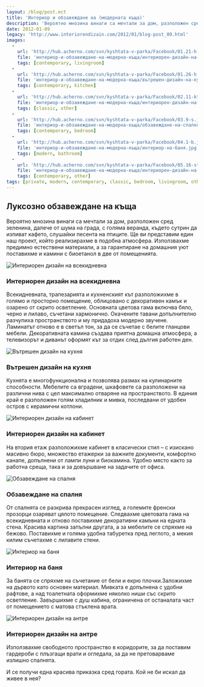```yaml
---
layout: /blog/post.ect
title: 'Интериор и обзавеждане на (модерната къща)'
description: 'Вероятно мнозина винаги са мечтали за дом, разположен сред зеленина, далече от шума на града, с голяма веранда, където сутрин да изпиват кафето, слушайки песента на птиците. Ще ви представим един наш проект, който реализирахме в подобна атмосфера'
date: 2012-01-09
legacy: 'http://www.interiorendizain.com/2012/01/blog-post_09.html'
images:
  -
    url: 'http://hub.acherno.com/svn/kyshtata-v-parka/Facebook/01.21-h.jpg'
    file: 'интериор-и-обзавеждане-на-модерна-къща/интериорен-дизайн-на-всекидневна.jpg'
    tags: [contemporary, livingroom]
  -
    url: 'http://hub.acherno.com/svn/kyshtata-v-parka/Facebook/01.26-h.jpg'
    file: 'интериор-и-обзавеждане-на-модерна-къща/вътрешен-дизайн-на-кухня.jpg'
    tags: [contemporary, kitchen]
  -
    url: 'http://hub.acherno.com/svn/kyshtata-v-parka/Facebook/02.11-kt.jpg'
    file: 'интериор-и-обзавеждане-на-модерна-къща/интериорен-дизайн-на-кабинет.jpg'
    tags: [classic, other]
  -
    url: 'http://hub.acherno.com/svn/kyshtata-v-parka/Facebook/03.9-s.jpg'
    file: 'интериор-и-обзавеждане-на-модерна-къща/обзавеждане-на-спалня.jpg'
    tags: [contemporary, bedroom]
  -
    url: 'http://hub.acherno.com/svn/kyshtata-v-parka/Facebook/04.1-b.jpg'
    file: 'интериор-и-обзавеждане-на-модерна-къща/интериор-на-баня.jpg'
    tags: [modern, bathroom]
  -
    url: 'http://hub.acherno.com/svn/kyshtata-v-parka/Facebook/05.16-st.jpg'
    file: 'интериор-и-обзавеждане-на-модерна-къща/интериорен-дизайн-на-антре.jpg'
    tags: [contemporary, other]
tags: [private, modern, contemporary, classic, bedroom, livingroom, other, bathroom, kitchen]
---
```

## **Луксозно обзавеждане** на къща
Вероятно мнозина винаги са мечтали за дом, разположен сред зеленина, далече от шума на града, с голяма веранда, където сутрин да изпиват кафето, слушайки песента на птиците. Ще ви представим един наш проект, който реализирахме в подобна атмосфера. Използвахме предимно естествени материали, а за гарантиране на домашния уют поставихме и камини с биоетанол в две от помещенията.

![Интериорен дизайн на всекидневна](интериор-и-обзавеждане-на-модерна-къща/интериорен-дизайн-на-всекидневна.jpg)
### Интериорен дизайн на **всекидневна**

Всекидневната, трапезарията и кухненският кът разположихме в голямо и просторно помещение, облицовано с декоративен камък и озарено от скрито осветление. Основната цветова гама включва бяло, черно и лилаво, съчетани хармонично. Окачените тавани допълнително разчупиха пространството и му придадоха модерно звучене. Ламинатът отново е в светъл тон, за да се съчетае с белите гланцови мебели. Декоративната камина създава приятна домашна атмосфера, а телевизорът и диванът оформят кът за отдих след дългия работен ден.

![Вътрешен дизайн на кухня](интериор-и-обзавеждане-на-модерна-къща/вътрешен-дизайн-на-кухня.jpg)
### Вътрешен дизайн на **кухня**

Кухнята е многофункционална и позволява размах на кулинарните способности. Мебелите са вградени, шкафовете са разположени на различни нива с цел максимално отваряне на пространството. В единия край е разположен голям хладилник и мивка, последвани от удобен остров с керамични котлони.

![Интериорен дизайн на кабинет](интериор-и-обзавеждане-на-модерна-къща/интериорен-дизайн-на-кабинет.jpg)
### Интериорен дизайн на **кабинет**

На втория етаж разположихме кабинет в класически стил – с изискано масивно бюро, множество етажерки за важните документи, комфортно канапе, допълнени от лампи луни и биокамина. Удобно място както за работна среща, така и за довършване на задачите от офиса.

![Обзавеждане на спалня](интериор-и-обзавеждане-на-модерна-къща/обзавеждане-на-спалня.jpg)
### Обзавеждане на **спалня**

От спалнята се разкрива прекрасен изглед, а големите френски прозорци озаряват цялото помещение. Следвахме цветовата гама на всекидневната и отново поставихме декоративни камъни на едната стена. Красива картина запълни другата, а за мебелите се спряхме на бежово. Поставихме и голяма удобна табуретка пред леглото, а мекия килим съчетахме с лилавите стени.

![Интериор на баня](интериор-и-обзавеждане-на-модерна-къща/интериор-на-баня.jpg)
### Интериор на **баня**

За банята се спряхме на съчетание от бели и екрю плочки.Заложихме на дървото като основен материал. Мивката е допълнена с удобни рафтове, а над тоалетната оформихме няколко ниши със скрито осветление. Завършихме с душ кабина, ограничена от останалата част от помещението с матова стъклена врата.

![Интериорен дизайн на антре](интериор-и-обзавеждане-на-модерна-къща/интериорен-дизайн-на-антре.jpg)
### Интериорен дизайн на **антре**

Използвахме свободното пространство в коридорите, за да поставим гардероби с плъзгащи врати и огледала, за да не претоварваме излишно спалнята.

И се получи една красива приказка сред гората. Кой не би искал да живее в нея?